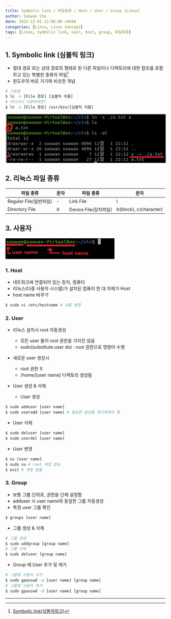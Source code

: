 ```yaml
---
title: Symbolic link / 파일종류 / Host / User / Group [Linux]
author: Soowan Cho
date: 2022-12-01 12:00:00 +0500
categories: [Linux, Linux Concept]
tags: [Linux, Symbolic link, user, host, group, 파일종류]
---
```


## 1. Symbolic link (심볼릭 링크)
- 절대 경로 또는 상대 경로의 형태로 된 다른 파일이나 디렉토리에 대한 참조를 포함하고 있는 특별한 종류의 파일[^f1]
- 윈도우의 바로 가기와 비슷한 개념
```bash
# 기본꼴
$ ln -s [File 경로] [심볼릭 이름]
# 어디서나 사용하려면?
$ ln -s [File 경로] /usr/bin/[심볼릭 이름]
```
<img src="/assets/img/symboliclink/symbolic_link.jpg">

## 2. 리눅스 파일 종류

|파일 종류|문자|파일 종류|문자|
|---|---|---|---|
|Reguler File(일반파일)|-|Link File|l|
|Directory File|d|Device File(장치파일)|b(block), c(character)|

## 3. 사용자
<img src="/assets/img/symboliclink/user_host.jpg">

### 1. Host
- 네트워크에 연결되어 있는 장치, 컴퓨터
- 리눅스(다중 사용자 시스템)가 설치된 컴퓨터 한 대 자체가 Host
- host name 바꾸기
```bash 
$ sudo vi /etc/hostname # 내용 변경
```

### 2. User
- 리눅스 설치시 root 자동생성
  - 모든 user 들이 root 권한을 가지진 않음
  - sudo(substitute user do) : root 권한으로 명령어 수행


- 새로운 user 생성시
  - root 권한 X
  - /home/[user name] 디렉토리 생성됨
- User 생성 & 삭제
   - User 생성
```bash
$ sudo adduser [user name]
$ sudo useradd [user name] # 필요한 옵션을 명시해줘야 함
```
   - User 삭제
```bash
$ sudo deluser [user name]
$ sudo userdel [user name]
```
- User 변경
```bash
$ su [user name]
$ sudo su # root 계정 접속
$ exit # 계정 탈출
```

### 3. Group
- 보통 그룹 단위로, 권한을 단체 설정함
- adduser 시 user name와 동일한 그룹 자동생성
- 특정 user 그룹 확인
```bash
$ groups [user name]
```
- 그룹 생성 & 삭제
```bash
# 그룹 생성
$ sudo addgroup [group name]
# 그룹 삭제
$ sudo deluser [group name]
```
- Group 에 User 추가 및 제거
```bash
# 그룹에 사용자 추가
$ sudo gpasswd -a [user name] [group name]
# 그룹에 사용자 제거
$ sudo gpasswd -d [user name] [group name]
```
  
---
[^f1]: [Symbolic link(심볼릭링크)](https://ko.wikipedia.org/wiki/%EC%8B%AC%EB%B3%BC%EB%A6%AD_%EB%A7%81%ED%81%AC)